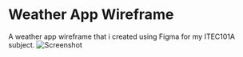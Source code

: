 # Weather App Wireframe
A weather app wireframe that i created using Figma for my ITEC101A subject.
![Screenshot](https://github.com/AvB2002/divisibility-generator/blob/master/Weather_App_Wireframe/Weather_App_Wireframe.jpg)
